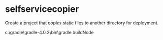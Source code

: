selfservicecopier
=================

Create a project that copies static files to another directory for deployment.


c:\gradle\gradle-4.0.2\bin\gradle buildNode

